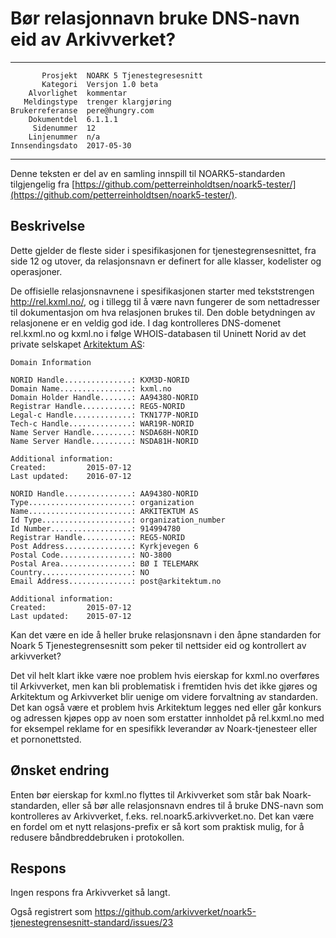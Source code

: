 Bør relasjonnavn bruke DNS-navn eid av Arkivverket?
===================================================

 ------------------  ---------------------------------
           Prosjekt  NOARK 5 Tjenestegresesnitt
           Kategori  Versjon 1.0 beta
        Alvorlighet  kommentar
       Meldingstype  trenger klargjøring
    Brukerreferanse  pere@hungry.com
        Dokumentdel  6.1.1.1
         Sidenummer  12
        Linjenummer  n/a
    Innsendingsdato  2017-05-30
 ------------------  ---------------------------------

Denne teksten er del av en samling innspill til NOARK5-standarden
tilgjengelig fra [https://github.com/petterreinholdtsen/noark5-tester/](https://github.com/petterreinholdtsen/noark5-tester/).

Beskrivelse
-----------

Dette gjelder de fleste sider i spesifikasjonen for
tjenestegrensesnittet, fra side 12 og utover, da relasjonsnavn er
definert for alle klasser, kodelister og operasjoner.

De offisielle relasjonsnavnene i spesifikasjonen starter med
tekststrengen http://rel.kxml.no/, og i tillegg til å være navn
fungerer de som nettadresser til dokumentasjon om hva relasjonen
brukes til.  Den doble betydningen av relasjonene er en veldig god
ide.  I dag kontrolleres DNS-domenet rel.kxml.no og kxml.no i følge
WHOIS-databasen til Uninett Norid av det private selskapet [Arkitektum
AS](https://w2.brreg.no/enhet/sok/detalj.jsp?orgnr=914994780):

```
Domain Information

NORID Handle...............: KXM3D-NORID
Domain Name................: kxml.no
Domain Holder Handle.......: AA9438O-NORID
Registrar Handle...........: REG5-NORID
Legal-c Handle.............: TKN177P-NORID
Tech-c Handle..............: WAR19R-NORID
Name Server Handle.........: NSDA68H-NORID
Name Server Handle.........: NSDA81H-NORID

Additional information:
Created:         2015-07-12
Last updated:    2016-07-12

NORID Handle...............: AA9438O-NORID
Type.......................: organization
Name.......................: ARKITEKTUM AS
Id Type....................: organization_number
Id Number..................: 914994780
Registrar Handle...........: REG5-NORID
Post Address...............: Kyrkjevegen 6
Postal Code................: NO-3800
Postal Area................: BØ I TELEMARK
Country....................: NO
Email Address..............: post@arkitektum.no

Additional information:
Created:         2015-07-12
Last updated:    2015-07-12
```

Kan det være en ide å heller bruke relasjonsnavn i den åpne standarden
for Noark 5 Tjenestegrensesnitt som peker til nettsider eid og
kontrollert av arkivverket?

Det vil helt klart ikke være noe problem hvis eierskap for kxml.no
overføres til Arkivverket, men kan bli problematisk i fremtiden hvis
det ikke gjøres og Arkitektum og Arkivverket blir uenige om videre
forvaltning av standarden.  Det kan også være et problem hvis
Arkitektum legges ned eller går konkurs og adressen kjøpes opp av noen
som erstatter innholdet på rel.kxml.no med for eksempel reklame for en
spesifikk leverandør av Noark-tjenesteer eller et pornonettsted.

Ønsket endring
--------------

Enten bør eierskap for kxml.no flyttes til Arkivverket som står bak
Noark-standarden, eller så bør alle relasjonsnavn endres til å bruke
DNS-navn som kontrolleres av Arkivverket,
f.eks. rel.noark5.arkivverket.no.  Det kan være en fordel om et nytt
relasjons-prefix er så kort som praktisk mulig, for å redusere
båndbreddebruken i protokollen.

Respons
-------

Ingen respons fra Arkivverket så langt.

Også registrert som
https://github.com/arkivverket/noark5-tjenestegrensesnitt-standard/issues/23
